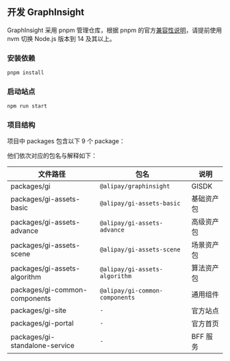 ## 开发 GraphInsight

GraphInsight 采用 pnpm 管理仓库，根据 pnpm 的官方[兼容性说明](https://pnpm.io/installation#compatibility)，请提前使用 nvm 切换 Node.js 版本到 14 及其以上。

### 安装依赖

```bash
pnpm install
```

### 启动站点

```bash
npm run start
```

### 项目结构

项目中 packages 包含以下 9 个 package：

他们依次对应的包名与解释如下：

| 文件路径                       | 包名                           | 说明       |
| ------------------------------ | ------------------------------ | ---------- |
| packages/gi                    | `@alipay/graphinsight`         | GISDK      |
| packages/gi-assets-basic       | `@alipay/gi-assets-basic`      | 基础资产包 |
| packages/gi-assets-advance     | `@alipay/gi-assets-advance`    | 高级资产包 |
| packages/gi-assets-scene       | `@alipay/gi-assets-scene`      | 场景资产包 |
| packages/gi-assets-algorithm   | `@alipay/gi-assets-algorithm`  | 算法资产包 |
| packages/gi-common-components  | `@alipay/gi-common-components` | 通用组件   |
| packages/gi-site               | `-`                            | 官方站点   |
| packages/gi-portal             | `-`                            | 官方首页   |
| packages/gi-standalone-service | `-`                            | BFF 服务   |
